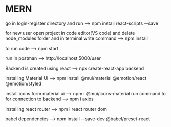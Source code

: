 # MERN


 go in login-register directory and run --> npm install react-scripts --save

for new user open project in code editor(VS code) and delete node_modules folder and in terminal write command --> npm install

to run code --> npm start

run in postman --> http://localhost:5000/user

Backend is created using react --> npx create-react-app backend

installing Material UI --> npm install @mui/material @emotion/react @emotion/styled

install icons form material ui --> npm i @mui/icons-material
run command to for connection to backend --> npm i axios

installing react router --> npm i react router dom

babel dependencies --> npm install --save-dev @babel/preset-react
